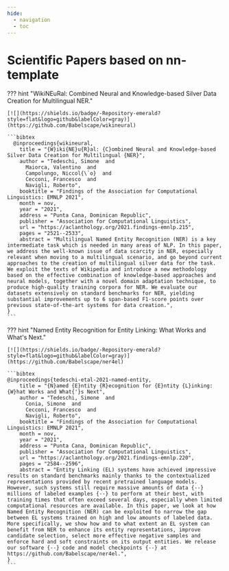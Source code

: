 ```yaml
---
hide:
  - navigation
  - toc
---
```

  
# Scientific Papers based on nn-template

??? hint "WikiNEuRal: Combined Neural and Knowledge-based Silver Data Creation for Multilingual NER."

    [![](https://shields.io/badge/-Repository-emerald?style=flat&logo=github&labelColor=gray)](https://github.com/Babelscape/wikineural)

    ```bibtex
      @inproceedings{wikineural,
        title = "{W}iki{NE}u{R}al: {C}ombined Neural and Knowledge-based Silver Data Creation for Multilingual {NER}",
        author = "Tedeschi, Simone  and
          Maiorca, Valentino  and
          Campolungo, Niccol{\`o}  and
          Cecconi, Francesco  and
          Navigli, Roberto",
        booktitle = "Findings of the Association for Computational Linguistics: EMNLP 2021",
        month = nov,
        year = "2021",
        address = "Punta Cana, Dominican Republic",
        publisher = "Association for Computational Linguistics",
        url = "https://aclanthology.org/2021.findings-emnlp.215",
        pages = "2521--2533",
        abstract = "Multilingual Named Entity Recognition (NER) is a key intermediate task which is needed in many areas of NLP. In this paper, we address the well-known issue of data scarcity in NER, especially relevant when moving to a multilingual scenario, and go beyond current approaches to the creation of multilingual silver data for the task. We exploit the texts of Wikipedia and introduce a new methodology based on the effective combination of knowledge-based approaches and neural models, together with a novel domain adaptation technique, to produce high-quality training corpora for NER. We evaluate our datasets extensively on standard benchmarks for NER, yielding substantial improvements up to 6 span-based F1-score points over previous state-of-the-art systems for data creation.",
    }
    ```

??? hint "Named Entity Recognition for Entity Linking: What Works and What's Next."

    [![](https://shields.io/badge/-Repository-emerald?style=flat&logo=github&labelColor=gray)](https://github.com/Babelscape/ner4el)

    ```bibtex
    @inproceedings{tedeschi-etal-2021-named-entity,
        title = "{N}amed {E}ntity {R}ecognition for {E}ntity {L}inking: {W}hat Works and What{'}s Next",
        author = "Tedeschi, Simone  and
          Conia, Simone  and
          Cecconi, Francesco  and
          Navigli, Roberto",
        booktitle = "Findings of the Association for Computational Linguistics: EMNLP 2021",
        month = nov,
        year = "2021",
        address = "Punta Cana, Dominican Republic",
        publisher = "Association for Computational Linguistics",
        url = "https://aclanthology.org/2021.findings-emnlp.220",
        pages = "2584--2596",
        abstract = "Entity Linking (EL) systems have achieved impressive results on standard benchmarks mainly thanks to the contextualized representations provided by recent pretrained language models. However, such systems still require massive amounts of data {--} millions of labeled examples {--} to perform at their best, with training times that often exceed several days, especially when limited computational resources are available. In this paper, we look at how Named Entity Recognition (NER) can be exploited to narrow the gap between EL systems trained on high and low amounts of labeled data. More specifically, we show how and to what extent an EL system can benefit from NER to enhance its entity representations, improve candidate selection, select more effective negative samples and enforce hard and soft constraints on its output entities. We release our software {--} code and model checkpoints {--} at https://github.com/Babelscape/ner4el.",
    }
    ```
